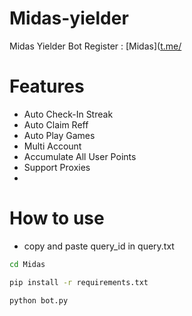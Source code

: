 # Midas-yielder

Midas Yielder Bot 
Register : [Midas]([t.me/](https://t.me/MidasRWA_bot/app?startapp=ref_cd59862a-e597-46a7-b2ee-8c2d17578270)

# Features
- Auto Check-In Streak
- Auto Claim Reff
- Auto Play Games
- Multi Account
- Accumulate All User Points
- Support Proxies
- 
# How to use
- copy and paste query_id in query.txt

```bash
cd Midas
```

```bash
pip install -r requirements.txt
```

```bash
python bot.py
```
